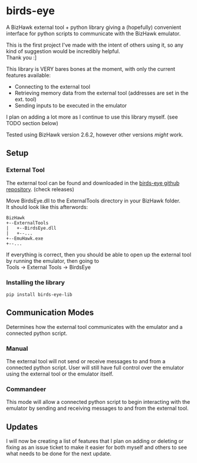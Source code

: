 # birds-eye
A BizHawk external tool + python library giving a (hopefully) convenient interface for python scripts to communicate with the BizHawk emulator. <br/>

This is the first project I've made with the intent of others using it, so any kind of suggestion would be incredibly helpful. <br/>
Thank you :]

This library is VERY bares bones at the moment, with only the current features available: <br/>
- Connecting to the external tool <br/>
- Retrieving memory data from the external tool (addresses are set in the ext. tool) <br/>
- Sending inputs to be executed in the emulator <br/>

I plan on adding a lot more as I continue to use this library myself. (see TODO section below) <br/>

Tested using BizHawk version 2.6.2, however other versions *might* work.

## Setup

### External Tool
The external tool can be found and downloaded in the [birds-eye github repository](https://github.com/SkiHatDuckie/birds-eye). (check releases)

Move BirdsEye.dll to the ExternalTools directory in your BizHawk folder. <br/>
It should look like this afterwords:

```
BizHawk
+--ExternalTools
|   +--BirdsEye.dll
|   +--...
+--EmuHawk.exe
+--...
```

If everything is correct, then you should be able to open up the external tool by running the emulator, then going to <br/>
Tools -> External Tools -> BirdsEye

### Installing the library
`pip install birds-eye-lib`

## Communication Modes
Determines how the external tool communicates with the emulator and a connected python script.

### Manual
The external tool will not send or receive messages to and from a connected python script. User will still have
full control over the emulator using the external tool or the emulator itself.

### Commandeer
This mode will allow a connected python script to begin interacting with the emulator by sending and receiving
messages to and from the external tool.

## Updates
I will now be creating a list of features that I plan on adding or deleting or fixing as an issue ticket to make 
it easier for both myself and others to see what needs to be done for the next update.